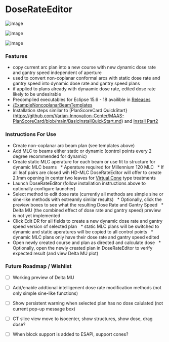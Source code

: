 # DoseRateEditor

![image](https://user-images.githubusercontent.com/78000769/226069013-a34d6001-5132-40af-a9d9-9218b1879bd5.png)

![image](https://user-images.githubusercontent.com/78000769/226070099-f5304c74-735c-42e7-998a-194466d78563.png)

![image](https://user-images.githubusercontent.com/78000769/226110675-884f5268-f19c-4adf-ab0a-3b94b20abd2b.png)
### Features
* copy current arc plan into a new course with new dynamic dose rate and gantry speed independent of aperture 
* used to convert non-coplanar conformal arcs with static dose rate and gantry speed into dynamic dose rate and gantry speed plans
* if applied to plans already with dynaamic dose rate, edited dose rate likely to be undesirable
* Precomplied executables for Eclipse 15.6 - 18 availible in [Releases](https://github.com/Varian-Innovation-Center/MAAS-DoseDynamicArcs/releases)
* [/ExampleNoncoplanarBeamTemplates](https://github.com/Varian-Innovation-Center/MAAS-DoseDynamicArcs/tree/main/ExamplePlanTemplates)
* Installation steps similar to [PlanScoreCard QuickStart}(https://github.com/Varian-Innovation-Center/MAAS-PlanScoreCard/blob/main/BasicInstallQuickStart.md) and [Install Part2](https://github.com/Varian-Innovation-Center/MAAS-PlanScoreCard/blob/main/InstallGuidePart2IntoSystemScriptsDirectory.md)

### Instructions For Use
* Create non-coplanar arc beam plan (see templates above)
* Add MLC to beams either static or dynamic (control points every 2 degree recommended for dynamic)
* Create static MLC aperature for each beam or use fit to structure for dynamic MLC beams
&nbsp;&nbsp;* Aperature required for Millennium 120 MLC
&nbsp;&nbsp;* If all leaf pairs are closed wih HD-MLC DoseRateEditor will offer to create 2.1mm opening in center two leaves for [Virtual Cone](https://www.sciencedirect.com/science/article/pii/S2452109418300368) type treatments
* Launch DoseRateEditor (follow installation instructions above to optionally configure launcher)
* Select method to edit dose rate (currently all methods are simple sine or sine-like methods with extreamly similar results)
&nbsp;&nbsp;* Optionally, click the preview boxes to see what the resulting Dose Rate and Gantry Speed
&nbsp;&nbsp;* Delta MU (the combined effect of dose rate and gantry speed) preview is not yet implemented
* Click Edit DR for all fields to create a new dynamic dose rate and gantry speed version of selected plan 
&nbsp;&nbsp;* static MLC plans will be switched to dynamic and static aperatures will be copied to all control points
&nbsp;&nbsp;* dynamic MLC plans only have their dose rate and gantry speed edited
* Open newly created course and plan as directed and calculate dose
&nbsp;&nbsp;* Optionally, open the newly created plan in DoseRateEditor to verify expected result (and view Delta MU plot)

### Future Roadmap / Wishlist
- [ ] Working preview of Delta MU
- [ ] Add/enable addtional intelligenent dose rate modification methods (not only simple sine-like functions)
- [ ] Show persistent warning when selected plan has no dose calulated (not current pop-up message box)
- [ ] CT slice view move to isocenter, show structures, show dose, drag dose?
- [ ] When block support is added to ESAPI, support cones?

